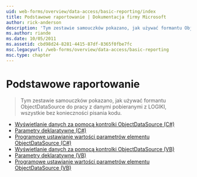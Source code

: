 ```yaml
---
uid: web-forms/overview/data-access/basic-reporting/index
title: Podstawowe raportowanie | Dokumentacja firmy Microsoft
author: rick-anderson
description: 'Tym zestawie samouczków pokazano, jak używać formantu ObjectDataSource do pracy z danymi pobieranymi z LOGIKI, wszystkie bez konieczności pisania kodu.'
ms.author: riande
ms.date: 10/05/2011
ms.assetid: cbd98d24-8281-4415-87df-8365f0fbe7fc
msc.legacyurl: /web-forms/overview/data-access/basic-reporting
msc.type: chapter
---
```

<a name="basic-reporting"></a>Podstawowe raportowanie
====================
> Tym zestawie samouczków pokazano, jak używać formantu ObjectDataSource do pracy z danymi pobieranymi z LOGIKI, wszystkie bez konieczności pisania kodu.


- [Wyświetlanie danych za pomocą kontrolki ObjectDataSource (C#)](displaying-data-with-the-objectdatasource-cs.md)
- [Parametry deklaratywne (C#)](declarative-parameters-cs.md)
- [Programowe ustawianie wartości parametrów elementu ObjectDataSource (C#)](programmatically-setting-the-objectdatasource-s-parameter-values-cs.md)
- [Wyświetlanie danych za pomocą kontrolki ObjectDataSource (VB)](displaying-data-with-the-objectdatasource-vb.md)
- [Parametry deklaratywne (VB)](declarative-parameters-vb.md)
- [Programowe ustawianie wartości parametrów elementu ObjectDataSource (VB)](programmatically-setting-the-objectdatasource-s-parameter-values-vb.md)
